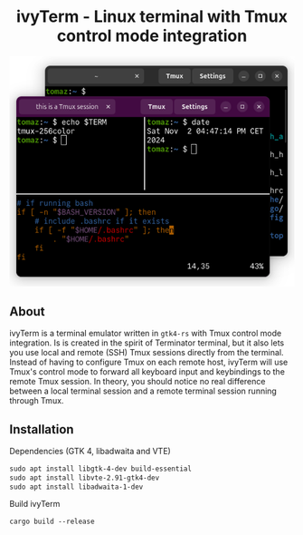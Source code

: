 <h1 align="center">ivyTerm - Linux terminal with Tmux control mode integration</h1>

<p align="center">
  <img alt="Alacritty - A fast, cross-platform, OpenGL terminal emulator"
       src="assets/ivyterm_example.png">
</p>

## About
ivyTerm is a terminal emulator written in `gtk4-rs` with Tmux control mode integration. Is is created in the spirit of Terminator terminal, but it also lets you use local and remote (SSH) Tmux sessions directly from the terminal. Instead of having to configure Tmux on each remote host, ivyTerm will use Tmux's control mode to forward all keyboard input and keybindings to the remote Tmux session. In theory, you should notice no real difference between a local terminal session and a remote terminal session running through Tmux.

## Installation
Dependencies (GTK 4, libadwaita and VTE)
```
sudo apt install libgtk-4-dev build-essential
sudo apt install libvte-2.91-gtk4-dev
sudo apt install libadwaita-1-dev
```
Build ivyTerm
```
cargo build --release
```
